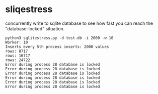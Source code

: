 # sliqestress

concurrently write to sqlite database to see how fast you can reach the
"database-locked" situation.


```
python3 sqlitestress.py -d test.db -i 2000 -w 10
Worker: 10
Inserts every 5th process inserts: 2000 values
rows: 8717
rows: 16717
rows: 24722
Error during process 28 database is locked
Error during process 28 database is locked
Error during process 28 database is locked
Error during process 28 database is locked
Error during process 28 database is locked
Error during process 28 database is locked
```
